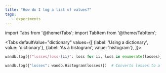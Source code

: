 ```yaml
---
title: "How do I log a list of values?"
tags:
   - experiments
---
```

import Tabs from '@theme/Tabs';
import TabItem from '@theme/TabItem';


<Tabs
  defaultValue="dictionary"
  values={[
    {label: 'Using a dictionary', value: 'dictionary'},
    {label: 'As a histogram', value: 'histogram'},
  ]}>
  <TabItem value="dictionary">

```python
wandb.log({f"losses/loss-{ii}": loss for ii, loss in enumerate(losses)})
```
  </TabItem>
  <TabItem value="histogram">

```python
wandb.log({"losses": wandb.Histogram(losses)})  # Converts losses to a histogram
```
  </TabItem>
</Tabs>
